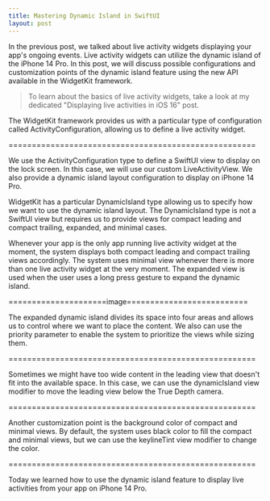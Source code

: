 ```yaml
---
title: Mastering Dynamic Island in SwiftUI
layout: post
---
```


In the previous post, we talked about live activity widgets displaying your app's ongoing events. Live activity widgets can utilize the dynamic island of the iPhone 14 Pro. In this post, we will discuss possible configurations and customization points of the dynamic island feature using the new API available in the WidgetKit framework.

> To learn about the basics of live activity widgets, take a look at my dedicated "Displaying live activities in iOS 16" post.

The WidgetKit framework provides us with a particular type of configuration called ActivityConfiguration, allowing us to define a live activity widget.

=====================================================

We use the ActivityConfiguration type to define a SwiftUI view to display on the lock screen. In this case, we will use our custom LiveActivityView. We also provide a dynamic island layout configuration to display on iPhone 14 Pro.

WidgetKit has a particular DynamicIsland type allowing us to specify how we want to use the dynamic island layout. The DynamicIsland type is not a SwiftUI view but requires us to provide views for compact leading and compact trailing, expanded, and minimal cases.

Whenever your app is the only app running live activity widget at the moment, the system displays both compact leading and compact trailing views accordingly. The system uses minimal view whenever there is more than one live activity widget at the very moment. The expanded view is used when the user uses a long press gesture to expand the dynamic island.

=====================image==========================

The expanded dynamic island divides its space into four areas and allows us to control where we want to place the content. We also can use the priority parameter to enable the system to prioritize the views while sizing them.

=====================================================

Sometimes we might have too wide content in the leading view that doesn't fit into the available space. In this case, we can use the dynamicIsland view modifier to move the leading view below the True Depth camera.

=====================================================

Another customization point is the background color of compact and minimal views. By default, the system uses black color to fill the compact and minimal views, but we can use the keylineTint view modifier to change the color.

=====================================================

Today we learned how to use the dynamic island feature to display live activities from your app on iPhone 14 Pro.

